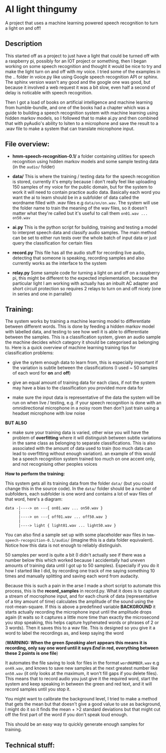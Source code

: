 # AI light thingumy

A project that uses a machine learning powered speech recognition to turn a light on and off!

## Description

This started off as a project to just have a light that could be turned off with a raspberry pi, possibly for an IOT project or something, then I began working on some speech recognition and thought it would be nice to try and make the light turn on and off with my voice. I tried some of the examples in the .. folder in voice.py like using Google speech recognition API or sphinx. The sphinx version wasn't any good and the google one was good, but because it involved a web request it was a bit slow, even half a second of delay is noticable with speech recognition.

Then I got a load of books on artificial intelligence and machine learning from humble-bundle, and one of the books had a chapter which was a guide to building a speech recognition system with machine learning using hidden markov models, so I followed that to make ai.py and then combined that with pyAudio's ability to lsiten to a microphone and save the result to a .wav file to make a system that can translate microphone input.


## File overview:

 - **hmm-speech-recognition-0.1/** a folder containing utilities for speech recognition using hidden markov models and some sample testing data (in the `audio/` folder)

 - **data/** This is where the training / testing data for the speech recognition is stored, currently it's empty because I don't really feel like uploading 150 samples of my voice for the public domain, but for the system to work it will need to contain practice audio data. Basically each word you want the ai to learn should be in a subfolder of data called the wordname filled with .wav files e.g `data/on/on.wav`. The system will use the folder name to train the meaning of the wav files, so it doesn't matter what they're called but it's useful to call them `on01.wav ... on50.wav`

 - **ai.py** This is the python script for building, training and testing a model to interpret speech data and classify audio samples. The main method can be set to either run tests over the whole batch of input data or just query the classification for certain files

 - **record.py** This file has all the audio stuff for recording live audio, detecting that someone is speaking, recording samples and also currently works as the interface to the system

 - **relay.py** Some sample code for turning a light on and off on a raspberry pi, this might be different to the expected implementation, because the particular light I am working with actually has an inbuilt AC adapter and short circuit protection so requires 2 relays to turn on and off nicely (one in series and one in parrallel) 


## Training:

The system works by training a machine learning model to differentiate between different words. This is done by feeding a hidden markov model with labelled data, and testing to see how well it is able to differentiate between the samples. This is a classification system, given an audio sample the machine decides which category it should be categorised as belonging to. Here is a quick overview of machine learning training tips for classification problems:

 - give the sytem enough data to learn from, this is especially important if the variation is subtle between the classifications (I used ~ 50 samples of each word for **on** and **off**)

 - give an equal amount of training data for each class, if not the system may have a bias to the classification you provided more data for

 - make sure the input data is representative of the data the system will be run on when live / testing, e.g. if your speech recognition is done with an omnidirectional microphone in a noisy room then don't just train using a headset microphone with low noise

 **BUT ALSO**

 - make sure your training data is varied, other wise you will have the problem of **overfitting** where it will distinguish between subtle variations in the same class as belonging to separate classifications. This is also associated with the amount of data used to train (too much data can lead to overfitting without enough variation). an example of this would be a speech recognition system trained too much on one accent only, and not recognising other peoples voices


**How to perform the training:**

This system gets all its training data from the folder `data/` (but you could change this in the source code). In the `data/` folder should be a number of subfolders, each subfolder is one word and contains a lot of wav files of that word, here's a diagram:

```
data -|----> on ---{ on01.wav ... on50.wav }
      |
      |----> on ---{ off01.wav ... off50.wav }
      |
      |----> light { light01.wav ... light50.wav }
```

You can also find a sample set up with some placeholder wav files in `hmm-speech-recognition-0.1/audio/` (imagine this is a data folder equivalent). Notice how this data is not enough to reliably distinguish.

50 samples per word is quite a bit (I didn't actually see if there was a number below this which worked because I accidentally had uneven amounts of training data until I got up to 50 samples). Especially if you do it how I started like I did, by recording one track of me saying something 10 times and manually splitting and saving each word from audacity. 

Because this is such a pain in the arse I made a short script to automate this process, this is the **record_samples** in record.py. What it does is to capture a stream of mocrophone input, and for each chunk of data (representative of a tiny amount of time) calculates the amplitude of the sound using the root-mean-square. If this is above a predefined variable **BACKGROUND** it starts actually recording the microphone input until the amplitude drops again (it waits so it captures a little more time than exactly the microsecond you stop speaking, this helps capture hyphenated words or phrases of 2 or 3 words). Then it saves this to a wav file. This is designed so you give it a word to label the recordings as, and keep saying the word 

(**WARNING: When the green *Speaking* alert appears this means it is recording, only say one word until it says *End* in red, everything between these 2 points is one file**)

It automates the file saving to look for files in the format `wordNUMBER.wav` e.g `on49.wav`, and knows to save new samples at the next greatest number like `on50.wav` (it only looks at the maximum, it won't fill gaps if you delete files). This means that to record audio you just give it the required word, start the system and keep speaking in between the green and red text, and it will record samples until you stop it.

You might want to calibrate the background level, I tried to make a method that gets the mean but that doesn't give a good value to use as background, I might do it so it finds the mean + >2 standard deviations but that might cut off the first part of the word if you don't speak loud enough.

This should be an easy way to quickly generate enough samples for training. 

## Technical stuff:


